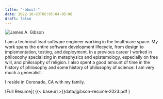 ```yaml
---
title: "-about-"
date: 2022-10-03T00:05:04-05:00
draft: false
---
```


![James A. Gibson](/JG2021.jpg)

I am a technical lead software engineer working in the healthcare space. My work spans the entire software development lifecycle, from design to implementation, testing, and deployment. 
In a previous career I worked in philosophy specializing in metaphysics and epistemology, especially on free will, and philosophy of religion. I also spent a good amount of time in the history of philosophy and some history of philosophy of science. I am very much a generalist.

I reside in Coronado, CA with my family.

[Full Resume]( {{< baseurl >}}data/jgibson-resume-2023.pdf )
